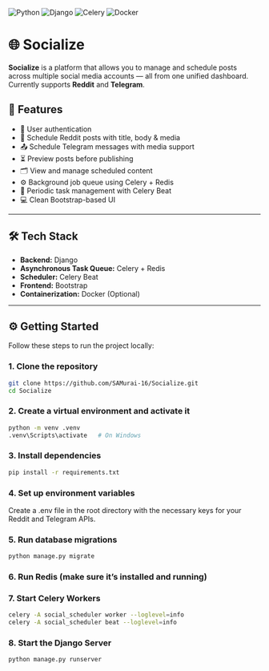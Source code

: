 ![Python](https://img.shields.io/badge/python-3.10-blue.svg)
![Django](https://img.shields.io/badge/django-4.2-green.svg)
![Celery](https://img.shields.io/badge/celery-enabled-lightgreen.svg)
![Docker](https://img.shields.io/badge/docker-ready-blue.svg)



# 🌐 Socialize

**Socialize** is a platform that allows you to manage and schedule posts across multiple social media accounts — all from one unified dashboard. Currently supports **Reddit** and **Telegram**.

## 🚀 Features

- 🔐 User authentication
- 📝 Schedule Reddit posts with title, body & media
- 📤 Schedule Telegram messages with media support
- ⏳ Preview posts before publishing
- 🗂 View and manage scheduled content
- ⚙️ Background job queue using Celery + Redis
- 📅 Periodic task management with Celery Beat
- 💻 Clean Bootstrap-based UI

---

## 🛠 Tech Stack

- **Backend:** Django
- **Asynchronous Task Queue:** Celery + Redis
- **Scheduler:** Celery Beat
- **Frontend:** Bootstrap
- **Containerization:** Docker (Optional)

---

## ⚙️ Getting Started

Follow these steps to run the project locally:

### 1. Clone the repository
```bash
git clone https://github.com/SAMurai-16/Socialize.git
cd Socialize
```
### 2. Create a virtual environment and activate it
```bash
python -m venv .venv
.venv\Scripts\activate   # On Windows
```
### 3. Install dependencies
```bash
pip install -r requirements.txt
```

### 4. Set up environment variables
Create a .env file in the root directory with the necessary keys for your Reddit and Telegram APIs. 

### 5. Run database migrations
```bash
python manage.py migrate
```
### 6.  Run Redis (make sure it’s installed and running)

### 7. Start Celery Workers
```bash
celery -A social_scheduler worker --loglevel=info
celery -A social_scheduler beat --loglevel=info
```
### 8. Start the Django Server
```bash
python manage.py runserver
```
